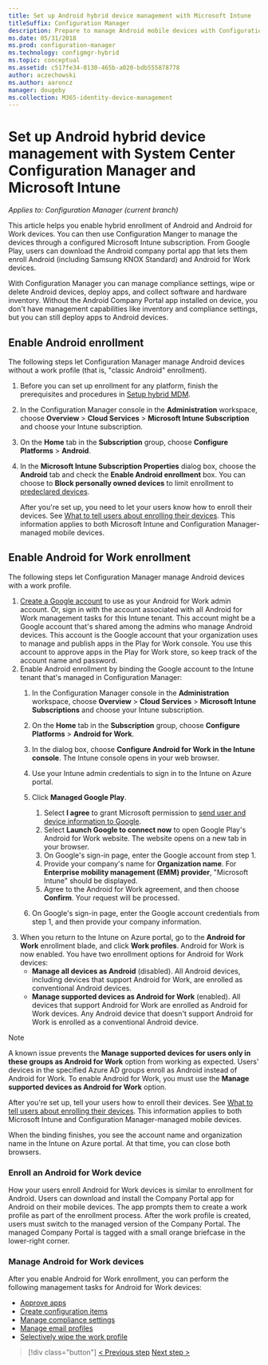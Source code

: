 ```yaml
---
title: Set up Android hybrid device management with Microsoft Intune
titleSuffix: Configuration Manager
description: Prepare to manage Android mobile devices with Configuration Manager and Intune.
ms.date: 05/31/2018
ms.prod: configuration-manager
ms.technology: configmgr-hybrid
ms.topic: conceptual
ms.assetid: c517fe34-0130-465b-a020-bdb555878778
author: aczechowski
ms.author: aaroncz
manager: dougeby
ms.collection: M365-identity-device-management
---
```

# Set up Android hybrid device management with System Center Configuration Manager and Microsoft Intune

*Applies to: Configuration Manager (current branch)*

This article helps you enable hybrid enrollment of Android and Android for Work devices. You can then use Configuration Manger to manage the devices through a configured Microsoft Intune subscription. From Google Play, users can download the Android company portal app that lets them enroll Android (including Samsung KNOX Standard) and Android for Work devices.

With Configuration Manager you can manage compliance settings, wipe or delete Android devices, deploy apps, and collect software and hardware inventory. Without the Android Company Portal app installed on device, you don't have management capabilities like inventory and compliance settings, but you can still deploy apps to Android devices.  



## Enable Android enrollment  
The following steps let Configuration Manager manage Android devices without a work profile (that is, "classic Android" enrollment).

1. Before you can set up enrollment for any platform, finish the prerequisites and procedures in [Setup hybrid MDM](setup-hybrid-mdm.md).  
2. In the Configuration Manager console in the **Administration** workspace, choose **Overview** > **Cloud Services** > **Microsoft Intune Subscription** and choose your Intune subscription.  
3. On the **Home** tab in the **Subscription** group, choose **Configure Platforms** > **Android**.  
4. In the **Microsoft Intune Subscription Properties** dialog box, choose the **Android** tab and check the **Enable Android enrollment** box. You can choose to **Block personally owned devices** to limit enrollment to [predeclared devices](predeclare-devices-with-hardware-id.md).

   After you're set up, you need to let your users know how to enroll their devices. See [What to tell users about enrolling their devices](/intune/end-user-educate). This information applies to both Microsoft Intune and Configuration Manager-managed mobile devices.



## Enable Android for Work enrollment
The following steps let Configuration Manager manage Android devices with a work profile.

1. [Create a Google account](https://accounts.google.com/SignUp) to use as your Android for Work admin account. Or, sign in with the account associated with all Android for Work management tasks for this Intune tenant. This account might be a Google account that's shared among the admins who manage Android devices. This account is the Google account that your organization uses to manage and publish apps in the Play for Work console. You use this account to approve apps in the Play for Work store, so keep track of the account name and password.
2. Enable Android enrollment by binding the Google account to the Intune tenant that's managed in Configuration Manager:
   1. In the Configuration Manager console in the **Administration** workspace, choose **Overview** > **Cloud Services** > **Microsoft Intune Subscriptions** and choose your Intune subscription.
   2. On the **Home** tab in the **Subscription** group, choose **Configure Platforms** > **Android for Work**.
   3. In the dialog box, choose **Configure Android for Work in the Intune console**. The Intune console opens in your web browser.
   4. Use your Intune admin credentials to sign in to the Intune on Azure portal.
   5. Click **Managed Google Play**. 
       1. Select **I agree** to grant Microsoft permission to [send user and device information to Google](/intune/data-intune-sends-to-google).
       2. Select **Launch Google to connect now** to open Google Play's Android for Work website. The website opens on a new tab in your browser.
       3. On Google's sign-in page, enter the Google account from step 1.
       4. Provide your company's name for **Organization name**. For **Enterprise mobility management (EMM) provider**, "Microsoft Intune" should be displayed. 
       5. Agree to the Android for Work agreement, and then choose **Confirm**. Your request will be processed.

   6. On Google's sign-in page, enter the Google account credentials from step 1, and then provide your company information.
3. When you return to the Intune on Azure portal, go to the **Android for Work** enrollment blade, and click **Work profiles**. Android for Work is now enabled. You have two enrollment options for Android for Work devices:
   - **Manage all devices as Android** (disabled). All Android devices, including devices that support Android for Work, are enrolled as conventional Android devices.
   - **Manage supported devices as Android for Work** (enabled). All devices that support Android for Work are enrolled as Android for Work devices. Any Android device that doesn't support Android for Work is enrolled as a conventional Android device.

> [!NOTE]
> A known issue prevents the **Manage supported devices for users only in these groups as Android for Work** option from working as expected. Users' devices in the specified Azure AD groups enroll as Android instead of Android for Work. To enable Android for Work, you must use the **Manage supported devices as Android for Work** option.


After you're set up, tell your users how to enroll their devices. See [What to tell users about enrolling their devices](/intune/end-user-educate). This information applies to both Microsoft Intune and Configuration Manager-managed mobile devices.

When the binding finishes, you see the account name and organization name in the Intune on Azure portal. At that time, you can close both browsers.

### Enroll an Android for Work device
How your users enroll Android for Work devices is similar to enrollment for Android. Users can download and install the Company Portal app for Android on their mobile devices. The app prompts them to create a work profile as part of the enrollment process. After the work profile is created, users must switch to the managed version of the Company Portal. The managed Company Portal is tagged with a small orange briefcase in the lower-right corner.

### Manage Android for Work devices
After you enable Android for Work enrollment, you can perform the following management tasks for Android for Work devices:
- [Approve apps](/sccm/mdm/deploy-use/creating-android-applications#approve-and-deploy-android-for-work-apps)
- [Create configuration items](/sccm/mdm/deploy-use/create-configuration-items-for-android-for-work-devices-managed-without-the-client)
- [Manage compliance settings](/sccm/mdm/deploy-use/create-configuration-items-for-android-for-work-devices-managed-without-the-client)
- [Manage email profiles](/sccm/mdm/deploy-use/create-exchange-activesync-profiles)
- [Selectively wipe the work profile](/sccm/mdm/deploy-use/wipe-lock-reset-devices#selective-wipe)

> [!div class="button"]
> [< Previous step](create-service-connection-point.md)  [Next step >](set-up-additional-management.md)
